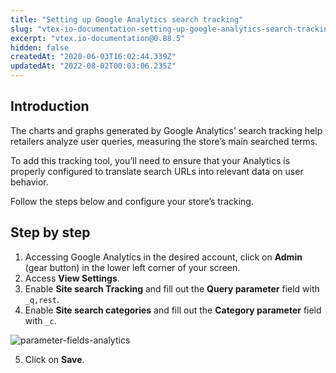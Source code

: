 ```yaml
---
title: "Setting up Google Analytics search tracking"
slug: "vtex-io-documentation-setting-up-google-analytics-search-tracking"
excerpt: "vtex.io-documentation@0.88.5"
hidden: false
createdAt: "2020-06-03T16:02:44.339Z"
updatedAt: "2022-08-02T00:03:06.235Z"
---
```

## Introduction

The charts and graphs generated by Google Analytics’ search tracking help retailers analyze user queries, measuring the store’s main searched terms.

To add this tracking tool, you’ll need to ensure that your Analytics is properly configured to translate search URLs into relevant data on user behavior. 

Follow the steps below and configure your store’s tracking. 

## Step by step

1. Accessing Google Analytics in the desired account, click on **Admin** (gear button) in the lower left corner of your screen.  
2. Access **View Settings**.
3. Enable **Site search Tracking** and fill out the **Query parameter** field with `_q,rest`.
4. Enable **Site search categories** and fill out the **Category parameter** field with `_c`.

![parameter-fields-analytics](https://user-images.githubusercontent.com/52087100/63990605-ff738780-caba-11e9-8f99-ca7ba6751d59.png)

5. Click on **Save**.